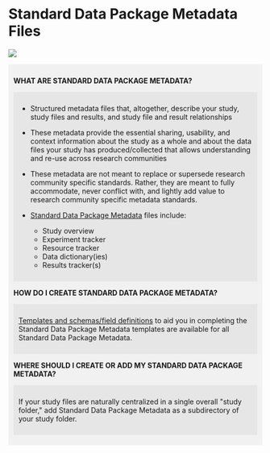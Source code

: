 # Standard Data Package Metadata Files

![](metadata.drawio)

<div markdown="1" style="background-color:rgba(0, 0, 0, 0.0470588); text-align:left; vertical-align: top; padding:10px 10px;">

**WHAT ARE STANDARD DATA PACKAGE METADATA?**

<div markdown="1" style="background-color:rgba(0, 0, 0, 0.0470588); text-align:left; vertical-align: top; padding:10px 10px; margin-bottom: 10px;">

* Structured metadata files that, altogether, describe your study, study files and results, and study file and result relationships
* These metadata provide the essential sharing, usability, and context information about the study as a whole and about the data files your study has produced/collected that allows understanding and re-use across research communities
* These metadata are not meant to replace or supersede research community specific standards. Rather, they are meant to fully accommodate, never conflict with, and lightly add value to research community specific metadata standards.
* [Standard Data Package Metadata](../terms/index.md#standard-data-package-metadata-files) files include:

  * Study overview
  * Experiment tracker
  * Resource tracker
  * Data dictionary(ies)
  * Results tracker(s)


</div>

**HOW DO I CREATE STANDARD DATA PACKAGE METADATA?**

<div markdown="1" style="background-color:rgba(0, 0, 0, 0.0470588); text-align:left; vertical-align: top; padding:10px 10px; margin-bottom: 10px;">

[Templates and schemas/field definitions](../schemas/index.md) to aid you in completing the Standard Data Package Metadata templates are available for all Standard Data Package Metadata.

</div>

**WHERE SHOULD I CREATE OR ADD MY STANDARD DATA PACKAGE METADATA?** 

<div markdown="1" style="background-color:rgba(0, 0, 0, 0.0470588); text-align:left; vertical-align: top; padding:10px 10px; margin-bottom: 10px;">

If your study files are naturally centralized in a single overall "study folder," add Standard Data Package Metadata as a subdirectory of your study folder.

</div>
</div>